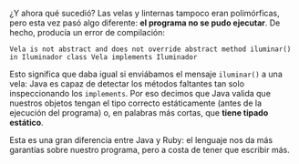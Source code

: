 ¿Y ahora qué sucedió? Las velas y linternas tampoco eran polimórficas, pero esta vez pasó algo diferente: **el programa no se pudo ejecutar**. De hecho, producía un error de compilación: 

```
Vela is not abstract and does not override abstract method iluminar() in Iluminador class Vela implements Iluminador
```

Esto significa que daba igual si enviábamos el mensaje `iluminar()` a una vela: Java es capaz de detectar los métodos faltantes tan solo inspeccionando los `implements`. Por eso decimos que Java valida que nuestros objetos tengan el tipo correcto estáticamente (antes de la ejecución del programa) o, en palabras más cortas, que **tiene tipado estático**.

Esta es una gran diferencia entre Java y Ruby: el lenguaje nos da más garantías sobre nuestro programa, pero a costa de tener que escribir más.  
